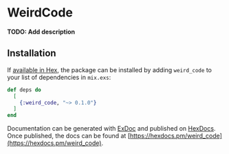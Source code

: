 # WeirdCode

**TODO: Add description**

## Installation

If [available in Hex](https://hex.pm/docs/publish), the package can be installed
by adding `weird_code` to your list of dependencies in `mix.exs`:

```elixir
def deps do
  [
    {:weird_code, "~> 0.1.0"}
  ]
end
```

Documentation can be generated with [ExDoc](https://github.com/elixir-lang/ex_doc)
and published on [HexDocs](https://hexdocs.pm). Once published, the docs can
be found at [https://hexdocs.pm/weird_code](https://hexdocs.pm/weird_code).

